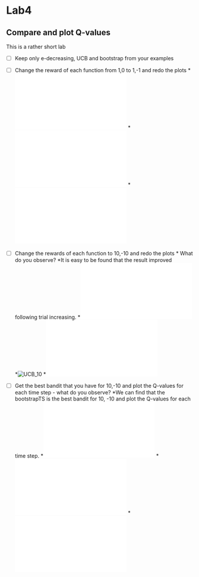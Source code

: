 # Lab4




## Compare and plot Q-values



This is a rather short lab

- [ ] Keep only e-decreasing, UCB and bootstrap from your examples
- [ ] Change the reward of each function from 1,0 to 1,-1 and redo the plots
*![0.2-decreasing_1](./0.2-decreasing_1.pdf?raw=true)
*![UCB_1](./UCB_1.pdf?raw=true)
*![BootstrapTS_1](./BootstrapTS_1.pdf?raw=true)
- [ ] Change the rewards of each function to 10,-10 and redo the plots
		* What do you observe?
		*It is easy to be found that the result improved following trial increasing.
*![0.2-decreasing_10](./0.2-decreasing_10.pdf?raw=true)
*![UCB_10](./UCB_10.v?raw=true)
*![BootstrapTS_10](./BootstrapTS_10.pdf?raw=true)
- [ ] Get the best bandit that you have for 10,-10 and plot the Q-values for each time step - what do you observe? 
*We can find that the bootstrapTS is the best bandit for 10, -10 and plot the Q-values for each time step.
*![0.2-decreasing_10_Q](./0.2-decreasing_10_Q.pdf?raw=true)
*![UCB_10_Q](./UCB_10_Q.pdf?raw=true)
*![BootstrapTS_10_Q](./BootstrapTS_10_Q.pdf?raw=true)


